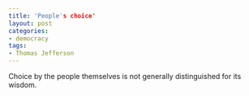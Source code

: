 ```yaml
---
title: 'People's choice'
layout: post
categories:
- democracy
tags:
- Thomas Jefferson
---
```


Choice by the people themselves is not generally distinguished for its wisdom.